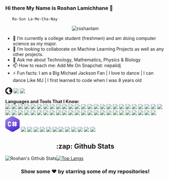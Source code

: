 ### Hi there My Name is Roshan Lamichhane 👋
       Ro-Sun La-Me-Cha-Nay

<p align="center"> <img src="https://komarev.com/ghpvc/?username=roshanlam&label=Views&color=blue&style=plastic" alt="roshanlam" /> </p>

- 🏫 I’m currently a college student (freshmen) and am doing computer science as my major.
- 👯 I’m looking to collaborate on Machine Learning Projects as well as any other projects.
- 💬 Ask me about Technology, Mathematics, Physics & Biology 
- 📫 How to reach me: Add Me On Snapchat: nepalidj
- ⚡ Fun facts: I am a Big Michael Jackson Fan | I love to dance | I can dance Like MJ | I first learned to code when I was 8 years old

[<img align="center"   width="22px" src="https://raw.githubusercontent.com/iconic/open-iconic/master/svg/globe.svg" />][website]
[<img  align="center"  width="22px" src="https://cdn.jsdelivr.net/npm/simple-icons@v3/icons/twitter.svg" />][twitter]
[<img  align="center"  width="22px" src="https://cdn.jsdelivr.net/npm/simple-icons@v3/icons/linkedin.svg" />][linkedin]
<br />

**Languages and Tools That I Know:**  
<code><img height="50" src="https://www.vectorlogo.zone/logos/python/python-ar21.svg"></code>
<code><img height="50" src="https://www.vectorlogo.zone/logos/djangoproject/djangoproject-ar21.svg"></code>
<code><img height="50" src="https://www.vectorlogo.zone/logos/pocoo_flask/pocoo_flask-ar21.svg"></code>
<code><img height="50" src="https://www.vectorlogo.zone/logos/php/php-horizontal.svg"></code>
<code><img height="50" src="https://www.vectorlogo.zone/logos/nodejs/nodejs-horizontal.svg"></code>
<code><img height="50" src="https://www.vectorlogo.zone/logos/socketio/socketio-ar21.svg"></code>
<code><img height="50" src="https://www.vectorlogo.zone/logos/postgresql/postgresql-horizontal.svg"></code>
<code><img height="50" src="https://www.vectorlogo.zone/logos/mysql/mysql-horizontal.svg"></code>
<code><img height="50" src="https://www.vectorlogo.zone/logos/sqlite/sqlite-ar21.svg"></code>
<code><img height="50" src="https://www.vectorlogo.zone/logos/github/github-ar21.svg"></code>
<code><img height="50" src="https://www.vectorlogo.zone/logos/git-scm/git-scm-ar21.svg"></code>
<code><img height="50" src="https://www.vectorlogo.zone/logos/apache/apache-official.svg"></code>
<code><img height="50" src="https://www.vectorlogo.zone/logos/linux/linux-ar21.svg"></code>
<code><img height="50" src="https://www.vectorlogo.zone/logos/ubuntu/ubuntu-ar21.svg"></code>
<code><img height="50" src="https://www.vectorlogo.zone/logos/raspberrypi/raspberrypi-ar21.svg"></code>
<code><img height="50" src="https://www.vectorlogo.zone/logos/gnu_bash/gnu_bash-ar21.svg"></code>
<code><img height="50" src="https://www.vectorlogo.zone/logos/android/android-ar21.svg"></code>
<code><img height="50" src="https://www.vectorlogo.zone/logos/dartlang/dartlang-ar21.svg"></code>
<code><img height="50" src="https://www.vectorlogo.zone/logos/docker/docker-ar21.svg"></code>
<code><img height="50" src="https://www.vectorlogo.zone/logos/digitalocean/digitalocean-ar21.svg"></code>
<code><img height="50" src="https://www.vectorlogo.zone/logos/electronjs/electronjs-ar21.svg"></code>
<code><img height="50" src="https://www.vectorlogo.zone/logos/elixir-lang/elixir-lang-ar21.svg"></code>
<code><img height="50" src="https://www.vectorlogo.zone/logos/ethereum/ethereum-ar21.svg"></code>
<code><img height="50" src="https://www.vectorlogo.zone/logos/firebase/firebase-ar21.svg"></code>
<code><img height="50" src="https://www.vectorlogo.zone/logos/flutterio/flutterio-ar21.svg"></code>
<code><img height="50" src="https://www.vectorlogo.zone/logos/font-awesome/font-awesome-ar21.svg"></code>
<code><img height="50" src="https://www.vectorlogo.zone/logos/expressjs/expressjs-ar21.svg"></code>
<code><img height="50" src="https://www.vectorlogo.zone/logos/gimp/gimp-ar21.svg"></code>
<code><img height="50" src="https://www.vectorlogo.zone/logos/golang/golang-ar21.svg"></code>
<code><img height="50" src="https://www.vectorlogo.zone/logos/adobe_illustrator/adobe_illustrator-ar21.svg"></code>
<code><img height="50" src="https://www.vectorlogo.zone/logos/graphql/graphql-ar21.svg"></code>
<code><img height="50" src="https://www.vectorlogo.zone/logos/jquery/jquery-ar21.svg"></code>
<code><img height="50" src="https://www.vectorlogo.zone/logos/julialang/julialang-ar21.svg"></code>
<code><img height="50" src="https://www.vectorlogo.zone/logos/kaggle/kaggle-ar21.svg"></code>
<code><img height="50" src="https://www.vectorlogo.zone/logos/jupyter/jupyter-ar21.svg"></code>
<code><img height="50" src="https://www.vectorlogo.zone/logos/json/json-ar21.svg"></code>
<code><img height="50" src="https://www.vectorlogo.zone/logos/kotlinlang/kotlinlang-ar21.svg"></code>
<code><img height="50" src="https://www.vectorlogo.zone/logos/nginx/nginx-ar21.svg"></code>
<code><img height="50" src="https://www.vectorlogo.zone/logos/numpy/numpy-ar21.svg"></code>
<code><img height="50" src="https://www.vectorlogo.zone/logos/npmjs/npmjs-ar21.svg"></code>
<code><img height="50" src="https://www.vectorlogo.zone/logos/swift/swift-ar21.svg"></code>
<code><img height="50" src="https://www.vectorlogo.zone/logos/slack/slack-ar21.svg"></code>
<code><img height="50" src="https://www.vectorlogo.zone/logos/tensorflow/tensorflow-ar21.svg"></code>
<code><img height="50" src="https://www.vectorlogo.zone/logos/twilio/twilio-ar21.svg"></code>
<code><img height="50" src="https://www.vectorlogo.zone/logos/vim/vim-ar21.svg"></code>
<code><img height="50" src="https://www.vectorlogo.zone/logos/unity3d/unity3d-ar21.svg"></code>
<code><img height="50" src="https://www.vectorlogo.zone/logos/virtualbox/virtualbox-ar21.svg"></code>
<code><img height="50" src="https://www.vectorlogo.zone/logos/torproject/torproject-ar21.svg"></code>
<code><img height="50" src="https://www.vectorlogo.zone/logos/wordpress/wordpress-ar21.svg"></code>
<code><img height="50" src="https://github.com/gilbarbara/logos/blob/master/logos/c-sharp.svg"></code>
<code><img height="50" src="https://github.com/valohai/ml-logos/blob/master/sympy.svg"></code>
<code><img height="50" src="https://github.com/valohai/ml-logos/blob/master/keras.svg"></code>
<code><img height="50" src="https://github.com/rdimascio/icons/blob/master/icons/color/photoshop.svg"></code>
<code><img height="50" src="https://github.com/detain/svg-logos/blob/master/svg/adobe-xd.svg"></code>
<code><img height="50" src="https://www.vectorlogo.zone/logos/opencv/opencv-ar21.svg"></code>
<code><img height="50" src="https://www.vectorlogo.zone/logos/java/java-ar21.svg"></code>
<code><img height="50" src="https://www.vectorlogo.zone/logos/javascript/javascript-ar21.svg"></code>
<code><img height="50" src="https://www.vectorlogo.zone/logos/typescriptlang/typescriptlang-ar21.svg"></code>
<code><img height="50" src="https://www.vectorlogo.zone/logos/pytorch/pytorch-ar21.svg"></code>
<code><img height="50" src="https://github.com/valohai/ml-logos/blob/master/pandas.svg"></code>
<code><img height="50" src="https://github.com/valohai/ml-logos/blob/master/scipy.svg"></code>
<code><img height="50" src="https://github.com/valohai/ml-logos/blob/master/matplotlib.svg"></code>


<h2 align="center">:zap: Github Stats </h2>
<div algin="center">
<img alt="Roshan's Github Stats" align="left" src="https://github-readme-stats.codestackr.vercel.app/api?username=roshanlam&show_icons=true&theme=radical&hide_border=true" />
       
[![Top Langs](https://github-readme-stats.vercel.app/api/top-langs/?username=roshanlam)](https://github.com/roshanlam/github-readme-stats)
</div>


[website]: https://www.roshanlamichhane.com/
[twitter]: https://twitter.com/nepalics
[linkedin]: https://www.linkedin.com/in/roshan-lamichhane/ 
 
 
<div align="center">

### Show some ❤️ by starring some of my repositories!

</div>
